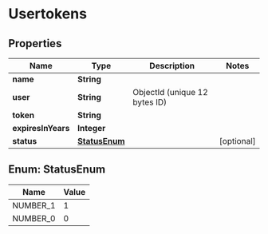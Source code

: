 

# Usertokens


## Properties

| Name | Type | Description | Notes |
|------------ | ------------- | ------------- | -------------|
|**name** | **String** |  |  |
|**user** | **String** | ObjectId (unique 12 bytes ID) |  |
|**token** | **String** |  |  |
|**expiresInYears** | **Integer** |  |  |
|**status** | [**StatusEnum**](#StatusEnum) |  |  [optional] |



## Enum: StatusEnum

| Name | Value |
|---- | -----|
| NUMBER_1 | 1 |
| NUMBER_0 | 0 |



